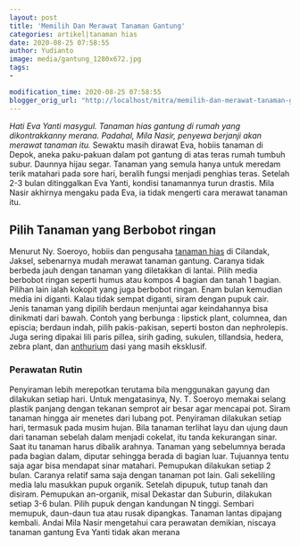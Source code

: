 ```yaml
---
layout: post
title: 'Memilih Dan Merawat Tanaman Gantung'
categories: artikel|tanaman hias
date: 2020-08-25 07:58:55
author: Yudianto
image: media/gantung_1280x672.jpg
tags:
- 

modification_time: 2020-08-25 07:58:55
blogger_orig_url: "http://localhost/mitra/memilih-dan-merawat-tanaman-gantung.html"
---
```


_Hati Eva Yanti masygul. Tanaman hias gantung di rumah yang dikontrakkanny
merana. Padahal, Mila Nasir, penyewa berjanji akan merawat tanaman itu._
Sewaktu masih dirawat Eva, hobiis tanaman di Depok, aneka paku-pakuan dalam
pot gantung di atas teras rumah tumbuh subur. Daunnya hijau segar. Tanaman
yang semula hanya untuk meredam terik matahari pada sore hari, beralih fungsi
menjadi penghias teras. Setelah 2-3 bulan ditinggalkan Eva Yanti, kondisi
tanamannya turun drastis. Mila Nasir akhirnya mengaku pada Eva, ia tidak
mengerti cara merawat tanaman itu.

## Pilih Tanaman yang Berbobot ringan

Menurut Ny. Soeroyo, hobiis dan pengusaha [tanaman
hias](http://127.0.0.1/mitra/tanaman-hias "tanaman hias") di Cilandak, Jaksel,
sebenarnya mudah merawat tanaman gantung. Caranya tidak berbeda jauh dengan
tanaman yang diletakkan di lantai. Pilih media berbobot ringan seperti humus
atau kompos 4 bagian dan tanah 1 bagian. Pilihan lain ialah kokopit yang juga
berbobot ringan. Enam bulan kemudian media ini diganti. Kalau tidak sempat
diganti, siram dengan pupuk cair. Jenis tanaman yang dipilih berdaun menjuntai
agar keindahannya bisa dinikmati dari bawah. Contoh yang berbunga : lipstick
plant, columnea, dan episcia; berdaun indah, pilih pakis-pakisan, seperti
boston dan nephrolepis. Juga sering dipakai lili paris pillea, sirih gading,
sukulen, tillandsia, hedera, zebra plant, dan
[anthurium](http://127.0.0.1/mitra/topik/anthurium "anthurium") dasi yang
masih eksklusif.

### Perawatan Rutin

Penyiraman lebih merepotkan terutama bila menggunakan gayung dan dilakukan
setiap hari. Untuk mengatasinya, Ny. T. Soeroyo memakai selang plastik panjang
dengan tekanan semprot air besar agar mencapai pot. Siram tanaman hingga air
menetes dari lubang pot. Penyiraman dilakukan setiap hari, termasuk pada musim
hujan. Bila tanaman terlihat layu dan ujung daun dari tanaman sebelah dalam
menjadi cokelat, itu tanda kekurangan sinar. Saat itu tanaman harus dibalik
arahnya. Tanaman yang sebelumnya berada pada bagian dalam, diputar sehingga
berada di bagian luar. Tujuannya tentu saja agar bisa mendapat sinar matahari.
Pemupukan dilakukan setiap 2 bulan. Caranya relatif sama saja dengan tanaman
pot lain. Gali sekeliling media lalu masukkan pupuk organik. Setelah dipupuk,
tutup tanah dan disiram. Pemupukan an-organik, misal Dekastar dan Suburin,
dilakukan setiap 3-6 bulan. Pilih pupuk dengan kandungan N tinggi. Sembari
memupuk, daun-daun tua atau rusak dipangkas. Tanaman lantas dipajang kembali.
Andai Mila Nasir mengetahui cara perawatan demikian, niscaya tanaman gantung
Eva Yanti tidak akan merana


